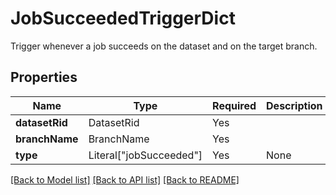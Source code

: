 # JobSucceededTriggerDict

Trigger whenever a job succeeds on the dataset and on the target
branch.


## Properties
| Name | Type | Required | Description |
| ------------ | ------------- | ------------- | ------------- |
**datasetRid** | DatasetRid | Yes |  |
**branchName** | BranchName | Yes |  |
**type** | Literal["jobSucceeded"] | Yes | None |


[[Back to Model list]](../../../README.md#models-v2-link) [[Back to API list]](../../../README.md#documentation-for-api-endpoints) [[Back to README]](../../../README.md)
